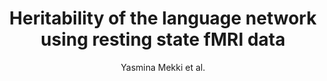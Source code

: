 ---
cat: gaia
subcat: brainomics
bestof: false
author: Yasmina Mekki et al.
title: Heritability of the language network using resting state fMRI data
year: 2019
type: inproceedings
url: https -//hal-cea.archives-ouvertes.fr/cea-02289470
---
